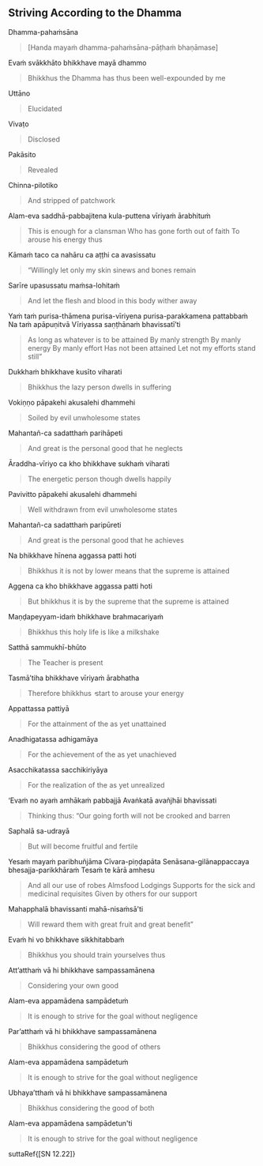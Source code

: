 ## Striving According to the Dhamma<a id="striving-according-to-dhamma"></a>
Dhamma-pahaṁsāna

> [Handa mayaṁ dhamma-pahaṁsāna-pāṭhaṁ bhaṇāmase]

Evaṁ svākkhāto bhikkhave mayā dhammo

<div class="english">

> Bhikkhus the Dhamma has thus been well-expounded by me

</div>

Uttāno

<div class="english">

> Elucidated

</div>

Vivaṭo

<div class="english">

> Disclosed

</div>

Pakāsito

<div class="english">

> Revealed

</div>

Chinna-pilotiko

<div class="english">

> And stripped of patchwork

</div>

Alam-eva saddhā-pabbajitena kula-puttena vīriyaṁ ārabhituṁ

<div class="english">

> This is enough for a clansman
> Who has gone forth out of faith
> To arouse his energy thus

</div>

Kāmaṁ taco ca nahāru ca aṭṭhi ca avasissatu

<div class="english">

> “Willingly let only my skin  sinews  and bones remain

</div>

Sarīre upasussatu maṁsa-lohitaṁ

<div class="english">

> And let the flesh and blood in this body wither away

</div>

Yaṁ taṁ purisa-thāmena purisa-vīriyena purisa-parakkamena pattabbaṁ
Na taṁ apāpuṇitvā
Vīriyassa saṇṭhānaṁ bhavissatī’ti

<div class="english">

> As long as whatever is to be attained
> By manly strength
> By manly energy
> By manly effort
> Has not been attained
> Let not my efforts stand still”

</div>

Dukkhaṁ bhikkhave kusīto viharati

<div class="english">

> Bhikkhus the lazy person dwells in suffering

</div>

Vokiṇṇo pāpakehi akusalehi dhammehi

<div class="english">

> Soiled by evil unwholesome states

</div>

Mahantañ-ca sadatthaṁ parihāpeti

<div class="english">

> And great is the personal good that he neglects

</div>

Āraddha-vīriyo ca kho bhikkhave sukhaṁ viharati

<div class="english">

> The energetic person though dwells happily

</div>

Pavivitto pāpakehi akusalehi dhammehi

<div class="english">

> Well withdrawn from evil unwholesome states

</div>

Mahantañ-ca sadatthaṁ paripūreti

<div class="english">

> And great is the personal good that he achieves

</div>

Na bhikkhave hīnena aggassa patti hoti

<div class="english">

> Bhikkhus it is not by lower means that the supreme is attained

</div>

Aggena ca kho bhikkhave aggassa patti hoti

<div class="english">

> But bhikkhus it is by the supreme that the supreme is attained

</div>

Maṇḍapeyyam-idaṁ bhikkhave brahmacariyaṁ

<div class="english">

> Bhikkhus this holy life is like a milkshake

</div>

Satthā sammukhī-bhūto

<div class="english">

> The Teacher is present

</div>

Tasmā’tiha bhikkhave vīriyaṁ ārabhatha

<div class="english">

> Therefore bhikkhus  ̓  start to arouse your energy

</div>

Appattassa pattiyā

<div class="english">

> For the attainment of the as yet unattained

</div>

Anadhigatassa adhigamāya

<div class="english">

> For the achievement of the as yet unachieved

</div>

Asacchikatassa sacchikiriyāya

<div class="english">

> For the realization of the as yet unrealized

</div>

‘Evaṁ no ayaṁ amhākaṁ pabbajjā
Avaṅkatā avañjhāi bhavissati

<div class="english">

> Thinking thus:
> “Our going forth will not be crooked and barren

</div>

Saphalā sa-udrayā

<div class="english">

> But will become fruitful and fertile

</div>

Yesaṁ mayaṁ paribhuñjāma
Cīvara-piṇḍapāta
Senāsana-gilānappaccaya bhesajja-parikkhāraṁ
Tesaṁ te kārā amhesu

<div class="english">

> And all our use of robes
> Almsfood
> Lodgings
> Supports for the sick and medicinal requisites
> Given by others for our support

</div>

Mahapphalā bhavissanti mahā-nisaṁsā'ti

<div class="english">

> Will reward them with great fruit and great benefit”

</div>

Evaṁ hi vo bhikkhave sikkhitabbaṁ

<div class="english">

> Bhikkhus you should train yourselves thus

</div>

Att’atthaṁ vā hi bhikkhave sampassamānena

<div class="english">

> Considering your own good

</div>

Alam-eva appamādena sampādetuṁ

<div class="english">

> It is enough to strive for the goal without negligence

</div>

Par’atthaṁ vā hi bhikkhave sampassamānena

<div class="english">

> Bhikkhus considering the good of others

</div>

Alam-eva appamādena sampādetuṁ

<div class="english">

> It is enough to strive for the goal without negligence

</div>

Ubhaya’tthaṁ vā hi bhikkhave sampassamānena

<div class="english">

> Bhikkhus considering the good of both

</div>

Alam-eva appamādena sampādetun'ti

<div class="english">

> It is enough to strive for the goal without negligence

</div>

suttaRef{[SN 12.22]}
